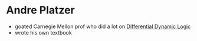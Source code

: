 Andre Platzer
=============

- goated Carnegie Mellon prof who did a lot on [Differential Dynamic Logic](pages/DifferentialDynamicLogic.md)
- wrote his own textbook
